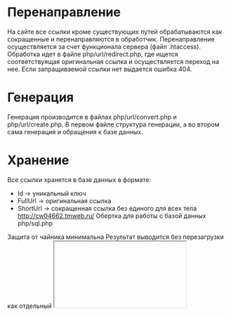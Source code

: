 # Перенаправление
На сайте все ссылки кроме существующих путей обрабатываются как сокращенные и перенаправляются в обработчик.
Перенаправление осуществляется за счет функционала сервера (файл .htaccess).
Обработка идет в файле php/url/redirect.php, где ищется соответствуящая оригинальная ссылка и осуществляется переход на нее.
Если запращиваемой ссылки нет выдается ошибка 404.
# Генерация
Генерация производится в файлах php/url/convert.php и php/url/create.php.
В первом файле структура генерации, а во втором сама генерация и обращения к базе данных.
# Хранение
Все ссылки хранятся в базе данных в формате:
- Id -> уникальный ключ
- FullUrl -> оригинальная ссылка
- ShortUrl -> сокращенная ссылка без единого для всех тела http://cw04662.tmweb.ru/
Обертка для работы с базой данных php/sql.php

Защита от чайника минимальна
Результат выводится без перезагрузки как отдельный <iframe>
